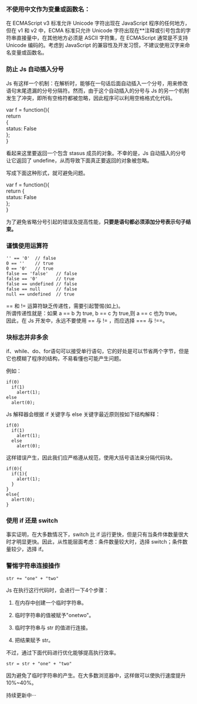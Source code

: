 ### 不使用中文作为变量或函数名：  
在 ECMAScript v3 标准允许 Unicode 字符出现在 JavaScript 程序的任何地方，但在 v1 和 v2 中，ECMA 标准只允许 Unicode 字符出现在**注释或引号包含的字符串直接量中，在其他地方必须是 ASCII 字符集，在 ECMAScript 通常是不支持 Unicode 编码的。考虑到 JavaScript 的兼容性及开发习惯，不建议使用汉字来命名变量或函数名。

### 防止 Js 自动插入分号
Js 有这样一个机制：在解析时，能够在一句话后面自动插入一个分号，用来修改语句末尾遗漏的分号分隔符。然而，由于这个自动插入的分号与 Js 的另一个机制发生了冲突，即所有空格符都被忽略，因此程序可以利用空格格式化代码。

var f = function(){  
  return   
  {  
    status: False  
  };  
}  

看起来这里要返回一个包含 stasus 成员的对象。不幸的是，Js 自动插入的分号让它返回了 undefine，从而导致下面真正要返回的对象被忽略。  

写成下面这种形式，就可避免问题。

var f = function(){  
  return {  
    status: False  
  };  
}  

为了避免省略分号引起的错误及提高性能，**只要是语句都必须添加分号表示句子结束。**

### 谨慎使用运算符
```
'' == '0'  // false
0 == ''    // true
0 == '0'   // true
false == 'false'   // false
false == '0'       // true
false == undefined // false
false == null      // false
null == undefined  // true
```

== 和 != 运算符缺乏传递性，需要引起警惕(如上)。  
所谓传递性就是：如果 a == b 为 true, b == c 为 true,则  a == c 也为 true。  
因此，在 Js 开发中，永远不要使用 == 与 != ，而应选择 === 与 !==。

### 块标志并非多余
if、while、do、for语句可以接受单行语句，它的好处是可以节省两个字节，但是它也模糊了程序的结构，不易看懂也可能产生问题。

例如：  
```
if(0)
  if(1)
    alert(1);
else
  alert(0);
```
Js 解释器会根据 if 关键字与 else 关键字最近原则按如下结构解释：
```
if(0)
  if(1)
    alert(1);
  else
    alert(0);
```
这样错误产生，因此我们应严格遵从规范，使用大括号语法来分隔代码块。
```
if(0){
  if(1){
    alert(1);
  }
}
else{
  alert(0);
}
```

### 使用 if 还是 switch
事实证明，在大多数情况下，switch 比 if 运行更快，但是只有当条件体数量很大时才明显更快。因此，从性能层面考虑：条件数量较大时，选择 switch；条件数量较少，选择 if。

### 警惕字符串连接操作
```
str += "one" + "two"
```
Js 在执行这行代码时，会进行一下4个步骤：
1. 在内存中创建一个临时字符串。

2. 临时字符串的值被赋予"onetwo"。

3. 临时字符串与 str 的值进行连接。

4. 把结果赋予 str。

不过，通过下面代码进行优化能够提高执行效率。
```
str = str + "one" + "two"
```
因为避免了临时字符串的产生。在大多数浏览器中，这样做可以使执行速度提升10%~40%。



持续更新中···

